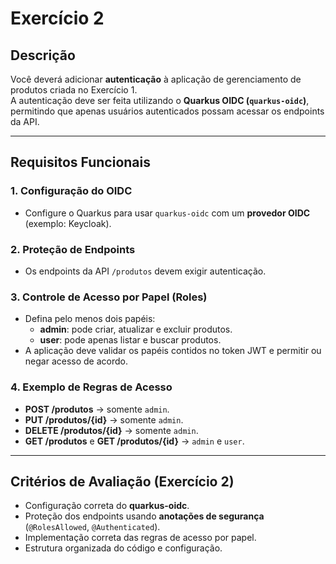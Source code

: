 # Exercício 2

## Descrição

Você deverá adicionar **autenticação** à aplicação de gerenciamento de produtos criada no Exercício 1.  
A autenticação deve ser feita utilizando o **Quarkus OIDC (`quarkus-oidc`)**, permitindo que apenas usuários autenticados possam acessar os endpoints da API.

---

## Requisitos Funcionais

### 1. Configuração do OIDC
- Configure o Quarkus para usar `quarkus-oidc` com um **provedor OIDC** (exemplo: Keycloak).

### 2. Proteção de Endpoints
- Os endpoints da API `/produtos` devem exigir autenticação.

### 3. Controle de Acesso por Papel (Roles)
- Defina pelo menos dois papéis:
    - **admin**: pode criar, atualizar e excluir produtos.
    - **user**: pode apenas listar e buscar produtos.
- A aplicação deve validar os papéis contidos no token JWT e permitir ou negar acesso de acordo.

### 4. Exemplo de Regras de Acesso
- **POST /produtos** → somente `admin`.
- **PUT /produtos/{id}** → somente `admin`.
- **DELETE /produtos/{id}** → somente `admin`.
- **GET /produtos** e **GET /produtos/{id}** → `admin` e `user`.

---

## Critérios de Avaliação (Exercício 2)

- Configuração correta do **quarkus-oidc**.
- Proteção dos endpoints usando **anotações de segurança** (`@RolesAllowed`, `@Authenticated`).
- Implementação correta das regras de acesso por papel.
- Estrutura organizada do código e configuração.
